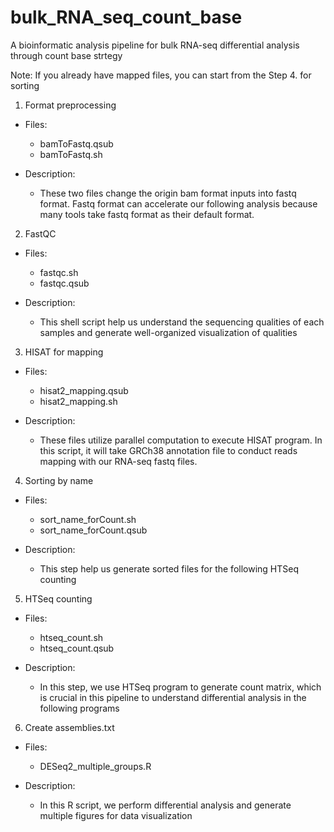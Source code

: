 # bulk_RNA_seq_count_base 

A bioinformatic analysis pipeline for bulk RNA-seq differential analysis through count base strtegy

Note: If you already have mapped files, you can start from the Step 4. for sorting

1. Format preprocessing

- Files:
  - bamToFastq.qsub
  - bamToFastq.sh

- Description:
  - These two files change the origin bam format inputs into fastq format. Fastq format can accelerate our following analysis because many tools take fastq format as their default format.

2. FastQC

- Files:
  - fastqc.sh
  - fastqc.qsub

- Description:
  - This shell script help us understand the sequencing qualities of each samples and generate well-organized visualization of qualities

3. HISAT for mapping

- Files:
  - hisat2_mapping.qsub
  - hisat2_mapping.sh

- Description:
  - These files utilize parallel computation to execute  HISAT program. In this script, it will take GRCh38 annotation file to conduct reads mapping with our RNA-seq fastq files.

4. Sorting by name
- Files:
  - sort_name_forCount.sh
  - sort_name_forCount.qsub

- Description:
  - This step help us generate sorted files for the following HTSeq counting

5. HTSeq counting
- Files:
  - htseq_count.sh
  - htseq_count.qsub

- Description:
  - In this step, we use HTSeq program to generate count matrix, which is crucial in this pipeline to understand differential analysis in the following programs

6. Create assemblies.txt
- Files:
  - DESeq2_multiple_groups.R
  
- Description:
  - In this R script, we perform differential analysis and generate multiple figures for data visualization


